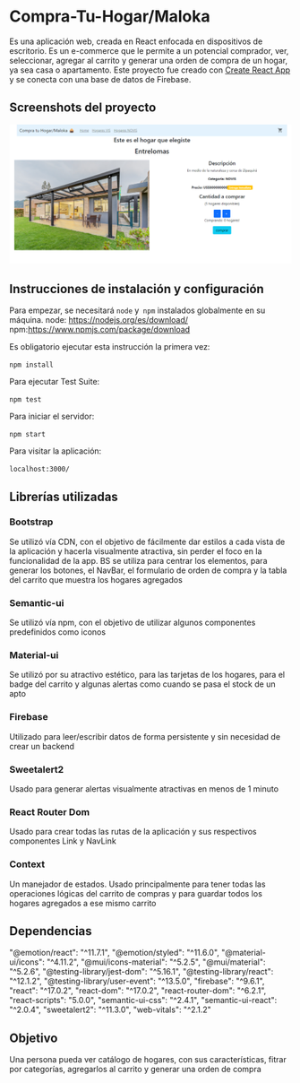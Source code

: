 # Compra-Tu-Hogar/Maloka

Es una aplicación web, creada en React enfocada en dispositivos de escritorio. Es un e-commerce que le permite a un potencial comprador, ver, seleccionar, agregar al carrito y generar una orden de compra de un hogar, ya sea casa o apartamento.
Este proyecto fue creado con [Create React App](https://github.com/facebook/create-react-app) y se conecta con una base de datos de Firebase.

## Screenshots del proyecto

![plot](./public/ecommerceJCScreenshot.png)

## Instrucciones de instalación y configuración

Para empezar, se necesitará `node` y` npm` instalados globalmente en su máquina.
node: https://nodejs.org/es/download/
npm:https://www.npmjs.com/package/download

Es obligatorio ejecutar esta instrucción la primera vez:

`npm install`

Para ejecutar Test Suite:

`npm test`

Para iniciar el servidor:

`npm start`

Para visitar la aplicación:

`localhost:3000/`

## Librerías utilizadas

### Bootstrap

Se utilizó vía CDN, con el objetivo de fácilmente dar estilos a cada vista de la aplicación y hacerla visualmente atractiva, sin perder el foco en la funcionalidad de la app. BS se utiliza para centrar los elementos, para generar los botones, el NavBar, el formulario de orden de compra y la tabla del carrito que muestra los hogares agregados

### Semantic-ui

Se utilizó vía npm, con el objetivo de utilizar algunos componentes predefinidos como iconos

### Material-ui

Se utilizó por su atractivo estético, para las tarjetas de los hogares, para el badge del carrito y algunas alertas como cuando se pasa el stock de un apto

### Firebase

Utilizado para leer/escribir datos de forma persistente y sin necesidad de crear un backend

### Sweetalert2

Usado para generar alertas visualmente atractivas en menos de 1 minuto

### React Router Dom

Usado para crear todas las rutas de la aplicación y sus respectivos componentes Link y NavLink

### Context

Un manejador de estados. Usado principalmente para tener todas las operaciones lógicas del carrito de compras y para guardar todos los hogares agregados a ese mismo carrito

## Dependencias

"@emotion/react": "^11.7.1",
"@emotion/styled": "^11.6.0",
"@material-ui/icons": "^4.11.2",
"@mui/icons-material": "^5.2.5",
"@mui/material": "^5.2.6",
"@testing-library/jest-dom": "^5.16.1",
"@testing-library/react": "^12.1.2",
"@testing-library/user-event": "^13.5.0",
"firebase": "^9.6.1",
"react": "^17.0.2",
"react-dom": "^17.0.2",
"react-router-dom": "^6.2.1",
"react-scripts": "5.0.0",
"semantic-ui-css": "^2.4.1",
"semantic-ui-react": "^2.0.4",
"sweetalert2": "^11.3.0",
"web-vitals": "^2.1.2"

## Objetivo

Una persona pueda ver catálogo de hogares, con sus características, fitrar por categorías, agregarlos al carrito y generar una orden de compra
